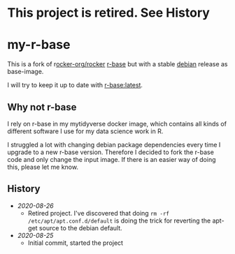 # This project is retired. See History

# my-r-base

This is a fork of r[ocker-org/rocker](https://github.com/rocker-org/rocker) [r-base](https://github.com/rocker-org/rocker/tree/master/r-base) but with a stable [debian](https://hub.docker.com/_/debian) release as base-image.

I will try to keep it up to date with [r-base:latest](https://github.com/rocker-org/rocker/tree/master/r-base/latest).

## Why not r-base

I rely on r-base in my mytidyverse docker image, which contains all kinds of different software I use for my data science work in R.

I struggled a lot with changing debian package dependencies every time I upgrade to a new r-base version.
Therefore I decided to fork the r-base code and only change the input image.
If there is an easier way of doing this, please let me know.

## History

- *2020-08-26*
  - Retired project. I've discovered that doing `rm -rf /etc/apt/apt.conf.d/default` is doing the trick for reverting the apt-get source to the debian default.
- *2020-08-25*
  - Initial commit, started the project
